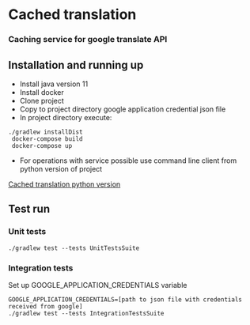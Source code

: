 # Cached translation

### Caching service for google translate API


## Installation and running up

* Install java version 11
* Install docker
* Clone project
* Copy to project directory google application credential json file
* In project directory execute:
```
./gradlew installDist
 docker-compose build
 docker-compose up
```
* For operations with service possible use command line client from python version of project

[Cached translation python version](https://github.com/medvecky/cached_translation)
 
 
 ## Test run
 
 ### Unit tests
 ```
 ./gradlew test --tests UnitTestsSuite
 ```
 ### Integration tests
 
 Set up GOOGLE_APPLICATION_CREDENTIALS variable
 ```
 GOOGLE_APPLICATION_CREDENTIALS=[path to json file with credentials received from google]
 ./gradlew test --tests IntegrationTestsSuite 
 ```
